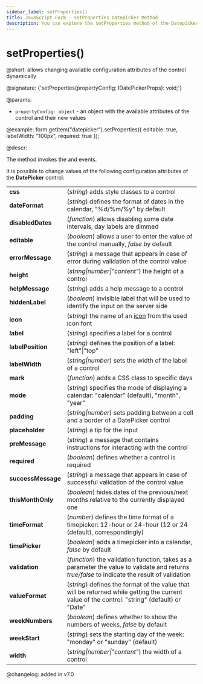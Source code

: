 ```yaml
---
sidebar_label: setProperties()
title: JavaScript Form - setProperties Datepicker Method 
description: You can explore the setProperties method of the Datepicker control of Form in the documentation of the DHTMLX JavaScript UI library. Browse developer guides and API reference, try out code examples and live demos, and download a free 30-day evaluation version of DHTMLX Suite 7.
---
```


# setProperties()

@short: allows changing available configuration attributes of the control dynamically

@signature: {'setProperties(propertyConfig: IDatePickerProps): void;'}

@params:
- `propertyConfig: object` - an object with the available attributes of the control and their new values

@example:
form.getItem("datepicker").setProperties({
    editable: true,
    labelWidth: "100px",
    required: true
});

@descr:

The method invokes the [](form/api/calendar/calendar_afterchangeproperties_event.md) and [](form/api/calendar/calendar_beforechangeproperties_event.md) events.

It is possible to change values of the following configuration attributes of the **DatePicker** control:

<table>
	<tbody>
		<tr>
			<td><b>css</b></td>
			<td>(<i>string</i>) adds style classes to a control </td>
		</tr>
		<tr>
			<td><b>dateFormat</b></td>
			<td>(<i>string</i>) defines the format of dates in the calendar, "%d/%m/%y" by default</td>
		</tr>
    	<tr>
			<td><b>disabledDates</b></td>
			<td>(<i>function</i>) allows disabling some date intervals, day labels are dimmed </td>
		</tr>
		<tr>
			<td><b>editable</b></td>
			<td>(<i>boolean</i>) allows a user to enter the value of the control manually, <i>false</i> by default </td>
		</tr>
		<tr>
			<td><b>errorMessage</b></td>
			<td>(<i>string</i>) a message that appears in case of error during validation of the control value</td>
		</tr>
		<tr>
			<td><b>height</b></td>
			<td>(<i>string|number|"content"</i>) the height of a control </td>
		</tr>
    	<tr>
			<td><b>helpMessage</b></td>
			<td>(<i>string</i>) adds a help message to a control</td>
		</tr>
    	<tr>
			<td><b>hiddenLabel</b></td>
			<td>(<i>boolean</i>) invisible label that will be used to identify the input on the server side</td>
		</tr>
		<tr>
			<td><b>icon</b></td>
			<td>(<i>string</i>) the name of an <a href="../../../../helpers/icon">icon</a> from the used icon font</td>
		</tr>
		<tr>
			<td><b>label</b></td>
			<td>(<i>string</i>) specifies a label for a control</td>
		</tr>
		<tr>
			<td><b>labelPosition</b></td>
			<td>(<i>string</i>) defines the position of a label: "left"|"top"</td>
		</tr>
    	<tr>
			<td><b>labelWidth</b></td>
			<td>(<i>string|number</i>) sets the width of the label of a control</td>
		</tr>
		<tr>
			<td><b>mark</b></td>
			<td>(<i>function</i>) adds a CSS class to specific days </td>
		</tr>
    	<tr>
			<td><b>mode</b></td>
			<td>(<i>string</i>) specifies the mode of displaying a calendar: "calendar" (default), "month", "year" </td>
		</tr>
		<tr>
			<td><b>padding</b></td>
			<td>(<i>string|number</i>) sets padding between a cell and a border of a DatePicker control</td>
		</tr>	
		<tr>
			<td><b>placeholder</b></td>
			<td>(<i>string</i>) a tip for the input </td>
		</tr>
		<tr>
			<td><b>preMessage</b></td>
			<td>(<i>string</i>) a message that contains instructions for interacting with the control</td>
		</tr>
		<tr>
			<td><b>required</b></td>
			<td>(<i>boolean</i>) defines whether a control is required </td>
		</tr>
		<tr>
			<td><b>successMessage</b></td>
			<td>(<i>string</i>) a message that appears in case of successful validation of the control value</td>
		</tr>
		<tr>
			<td><b>thisMonthOnly</b></td>
			<td>(<i>boolean</i>) hides dates of the previous/next months relative to the currently displayed one</td>
		</tr>
		<tr>
			<td><b>timeFormat</b></td>
			<td>(<i>number</i>) defines the time format of a timepicker: 12-hour or 24-hour (12 or 24 (default), correspondingly)</td>
		</tr>
    	<tr>
			<td><b>timePicker</b></td>
			<td>(<i>boolean</i>) adds a timepicker into a calendar, <i>false</i> by default</td>
		</tr>
		<tr>
			<td><b>validation</b></td>
			<td>(<i>function</i>) the validation function, takes as a parameter the value to validate and returns <i>true/false</i> to indicate the result of validation</td>
		</tr>
    	<tr>
			<td><b>valueFormat</b></td>
			<td>(<i>string</i>) defines the format of the value that will be returned while getting the current value of the control: "string" (default) or "Date"</td>
		</tr>
		<tr>
			<td><b>weekNumbers</b></td>
			<td>(<i>boolean</i>) defines whether to show the numbers of weeks, <i>false</i> by default</td>
		</tr>
    	<tr>
			<td><b>weekStart</b></td>
			<td>(<i>string</i>) sets the starting day of the week: "monday" or "sunday" (default) </td>
		</tr>
    	<tr>
			<td><b>width</b></td>
			<td>(<i>string|number|"content"</i>) the width of a control </td>
		</tr>
    </tbody>
</table>

@changelog: added in v7.0
